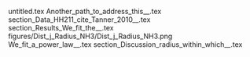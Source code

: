 untitled.tex
Another_path_to_address_this__.tex
section_Data_HH211_cite_Tanner_2010__.tex
section_Results_We_fit_the__.tex
figures/Dist_j_Radius_NH3/Dist_j_Radius_NH3.png
We_fit_a_power_law__.tex
section_Discussion_radius_within_which__.tex